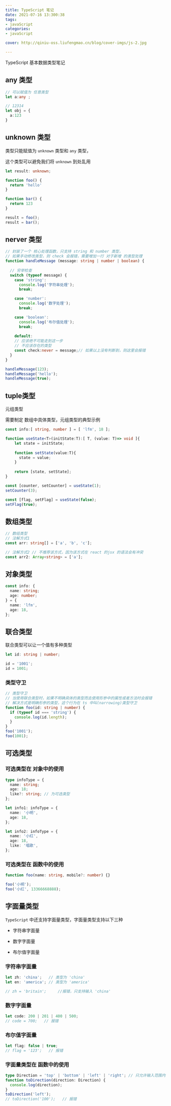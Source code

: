 ```yaml
---
title: TypeScript 笔记
date: 2021-07-16 13:300:38
tags:
- javaScript
categories:
- javaScript

cover: http://qiniu-oss.liufengmao.cn/blog/cover-imgs/js-2.jpg

---
```

TypeScript 基本数据类型笔记

<!-- more -->

## any 类型

```TypeScript
// 可以赋值为 任意类型
let a:any ;

// 12314
let obj = {
  a:123
}
```



## unknown 类型

 类型只能赋值为 `unknown` 类型和 `any` 类型，

 这个类型可以避免我们将 `unknown` 到处乱用

```TypeScript
let result: unknown;

function foo() {
  return 'hello'
}

function bar() {
  return 123
}

result = foo();
result = bar();

```


## nerver 类型


```TypeScript
// 封装了一个 核心处理函数，只支持 string 和 number 类型，
// 如果手动修改类型，则 check 会报错，需要增加一行 对于新增 的类型处理
function handleMessage (message: string | number | boolean) {
  
  // 穷举检查
  switch (typeof message) {
    case 'string':
      console.log('字符串处理');
      break;

    case 'number':
      console.log('数字处理');
      break;

    case 'boolean':
      console.log('布尔值处理');
      break;
  
    default:
    // 应该绝不可能走到这一步
    // 不应该存在的类型
    const check:never = message;// 如果以上没有判断到，则这里会报错
  }
}

handleMessage(123);
handleMessage('hello');
handleMessage(true);
```



## tuple类型

元组类型

需要制定 数组中具体类型，元组类型的典型示例

```TypeScript
const info:[ string, number ] = [ 'lfm', 18 ];

function useState<T>(initState:T):[ T, (value: T)=> void ]{
    let state = initState;
  
    function setState(value:T){
      state = value;
    }
  
    return [state, setState];
}

const [counter, setCounter] = useState(1);
setCounter(3);

const [flag, setFlag] = useState(false);
setFlag(true);
```



## 数组类型

```TypeScript
// 数组类型
// 注解方式1
const arr: string[] = ['a', 'b', 'c'];

// 注解方式2 // 不推荐该方式，因为该方式在 react 的jsx 的语法会有冲突
const arr2: Array<string> = ['a'];
```



## 对象类型

```TypeScript
const info: {
  name: string;
  age: number;
} = {
  name: 'lfm',
  age: 18,
};
```



## 联合类型

联合类型可以让一个值有多种类型

```TypeScript
let id: string | number;

id = '1001';
id = 1001;
```



### 类型守卫

```TypeScript
// 类型守卫
// 当使用联合类型时，如果不明确具体的类型而去使用形参中的属性或者方法时会报错
// 解决方式是明确形参的类型，这个行为在 ts 中叫(narrowing)类型守卫
function foo(id: string | number) {
  if (typeof id === 'string') {
    console.log(id.length);
  }
}
foo('1001');
foo(1001);
```



## 可选类型

### 可选类型在 对象中的使用

```TypeScript
type infoType = {
  name: string;
  age: 18;
  like?: string; // 为可选类型
};

let info1: infoType = {
  name: '小明',
  age: 18,
};

let info2: infoType = {
  name: '小红',
  age: 18,
  like: '唱歌',
};
```


### 可选类型在 函数中的使用

```TypeScript
function foo(name: string, mobile?: number) {}

foo('小明');
foo('小红', 13366668888);
```



## 字面量类型

`TypeScript` 中还支持字面量类型，字面量类型支持以下三种

- 字符串字面量

- 数字字面量

- 布尔值字面量

### 字符串字面量

```TypeScript
let zh: 'china';   // 类型为 'china'
let en: 'america'; // 类型为 'america'

// zh = 'britain';     //报错，只支持输入 'china'
```


### 数字字面量

```TypeScript
let code: 200 | 201 | 400 | 500;
// code = 700;   // 报错

```


### 布尔值字面量

```TypeScript
let flag: false | true;
// flag = '123';   // 报错
```


### 字面量类型在 函数中的使用

```TypeScript
type Direction = 'top' | 'bottom' | 'left' | 'right'; // 只允许输入范围内的值
function toDirection(direction: Direction) {
  console.log(direction);
}
toDirection('left');
// toDirection('100');   // 报错
```


